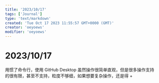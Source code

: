 ```yaml
---
title: '2023/10/17'
tags: ['Journal']
type: 'text/markdown'
created: 'Tue Oct 17 2023 11:55:57 GMT+0000 (GMT)'
creator: 'oeyoews'
modifier: 'oeyoews'
---
```


# 2023/10/17

用惯了命令行，使用 GitHub Desktop 虽然操作很简单直观，但是很多操作支持的很有限，甚至不支持，粒度不够细，如果想要复杂操作，还是得  +

